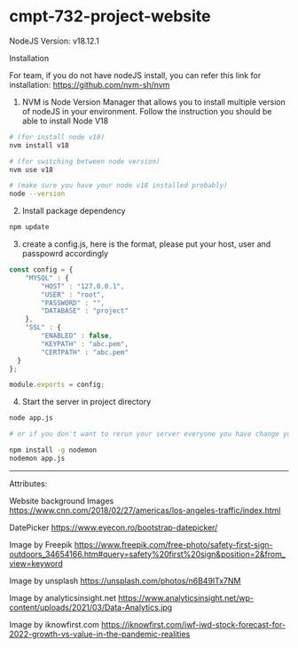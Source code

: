 # cmpt-732-project-website

NodeJS Version: v18.12.1


Installation

For team, if you do not have nodeJS install, you can refer this link for installation:
https://github.com/nvm-sh/nvm

1. NVM is Node Version Manager that allows you to install multiple version of nodeJS in your environment. Follow the instruction you should be able to install Node V18
```bash
# (for install node v18)
nvm install v18

# (for switching between node version)
nvm use v18

# (make sure you have your node v18 installed probably)
node --version
```

2. Install package dependency
```bash
npm update
```

3. create a config.js, here is the format, please put your host, user and passpowrd accordingly
```js
const config = {
    "MYSQL" : {
        "HOST" : "127.0.0.1",
        "USER" : "root",
        "PASSWORD" : "",
        "DATABASE" : "project"
    },
    "SSL" : {
        "ENABLED" : false,
        "KEYPATH" : "abc.pem",
        "CERTPATH" : "abc.pem"
  }
};

module.exports = config;
```

4. Start the server in project directory
```bash
node app.js

# or if you don't want to rerun your server everyone you have change you can do

npm install -g nodemon
nodemon app.js
```
------

Attributes:

Website background Images
https://www.cnn.com/2018/02/27/americas/los-angeles-traffic/index.html

DatePicker
https://www.eyecon.ro/bootstrap-datepicker/

Image by Freepik
https://www.freepik.com/free-photo/safety-first-sign-outdoors_34654166.htm#query=safety%20first%20sign&position=2&from_view=keyword

Image by unsplash
https://unsplash.com/photos/n6B49lTx7NM

Image by analyticsinsight.net
https://www.analyticsinsight.net/wp-content/uploads/2021/03/Data-Analytics.jpg

Image by iknowfirst.com
https://iknowfirst.com/iwf-iwd-stock-forecast-for-2022-growth-vs-value-in-the-pandemic-realities
